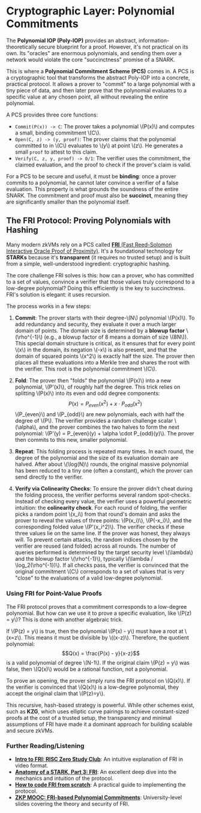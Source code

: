 # Cryptographic Layer: Polynomial Commitments

The **Polynomial IOP (Poly-IOP)** provides an abstract, information-theoretically secure blueprint for a proof. However, it's not practical on its own. Its "oracles" are enormous polynomials, and sending them over a network would violate the core "succinctness" promise of a SNARK.

This is where a **Polynomial Commitment Scheme (PCS)** comes in. A PCS is a cryptographic tool that transforms the abstract Poly-IOP into a concrete, practical protocol. It allows a prover to "commit" to a large polynomial with a tiny piece of data, and then later prove that the polynomial evaluates to a specific value at any chosen point, all without revealing the entire polynomial.

A PCS provides three core functions:

* `Commit(P(x)) -> C`: The prover takes a polynomial \\(P(x)\\) and computes a small, binding commitment \\(C\\).
* `Open(C, z) -> (y, proof)`: The prover claims that the polynomial committed to in \\(C\\) evaluates to \\(y\\) at point \\(z\\). He generates a small `proof` to attest to this claim.
* `Verify(C, z, y, proof) -> 0/1`: The verifier uses the commitment, the claimed evaluation, and the proof to check if the prover's claim is valid.

For a PCS to be secure and useful, it must be **binding**: once a prover commits to a polynomial, he cannot later convince a verifier of a false evaluation. This property is what grounds the soundness of the entire SNARK. The commitment and proof must also be **succinct**, meaning they are significantly smaller than the polynomial itself.


## The FRI Protocol: Proving Polynomials with Hashing

Many modern zkVMs rely on a PCS called [**FRI** (Fast Reed-Solomon Interactive Oracle Proof of Proximity)](https://drops.dagstuhl.de/storage/00lipics/lipics-vol107-icalp2018/LIPIcs.ICALP.2018.14/LIPIcs.ICALP.2018.14.pdf). It's a foundational technology for **STARKs** because it's **transparent** (it requires no trusted setup) and is built from a simple, well-understood ingredient: cryptographic hashing.

The core challenge FRI solves is this: how can a prover, who has committed to a set of values, convince a verifier that those values truly correspond to a low-degree polynomial? Doing this efficiently is the key to succinctness. FRI's solution is elegant: it uses recursion.

The process works in a few steps:

1.  **Commit**: The prover starts with their degree-\\(N\\) polynomial \\(P(x)\\). To add redundancy and security, they evaluate it over a much larger domain of points. The domain size is determined by a **blowup factor** \\(\rho^{-1}\\) (e.g., a blowup factor of 8 means a domain of size \\(8N\\)). This special domain structure is critical, as it ensures that for every point \\(x\\) in the domain, its negation \\(-x\\) is also present, and that the domain of squared points \\(x^2\\) is exactly half the size. The prover then places all these evaluations into a Merkle tree and shares the root with the verifier. This root is the polynomial commitment \\(C\\).

2.  **Fold**: The prover then "folds" the polynomial \\(P(x)\\) into a new polynomial, \\(P'(x)\\), of roughly half the degree. This trick relies on splitting \\(P(x)\\) into its even and odd degree components: $$P(x) = P_{even}(x^2) + x \cdot P_{odd}(x^2)$$ \\(P_{even}\\) and \\(P_{odd}\\) are new polynomials, each with half the degree of \\(P\\). The verifier provides a random challenge scalar \\(\alpha\\), and the prover combines the two halves to form the next polynomial: \\(P'(y) = P_{even}(y) + \alpha \cdot P_{odd}(y)\\). The prover then commits to this new, smaller polynomial.

3.  **Repeat**: This folding process is repeated many times. In each round, the degree of the polynomial and the size of its evaluation domain are halved. After about \\(\log(N)\\) rounds, the original massive polynomial has been reduced to a tiny one (often a constant), which the prover can send directly to the verifier.

4.  **Verify via Colinearity Checks**: To ensure the prover didn't cheat during the folding process, the verifier performs several random spot-checks. Instead of checking every value, the verifier uses a powerful geometric intuition: the **colinearity check**. For each round of folding, the verifier picks a random point \\(x_i\\) from that round's domain and asks the prover to reveal the values of three points: \\(P(x_i)\\), \\(P(-x_i)\\), and the corresponding folded value \\(P'(x_i^2)\\). The verifier checks if these three values lie on the same line. If the prover was honest, they always will. To prevent certain attacks, the random indices chosen by the verifier are reused (and folded) across all rounds. The number of queries performed is determined by the target security level \\(\lambda\\) and the blowup factor \\(\rho^{-1}\\), typically \\(\lambda / \log_2(\rho^{-1})\\). If all checks pass, the verifier is convinced that the original commitment \\(C\\) corresponds to a set of values that is very "close" to the evaluations of a valid low-degree polynomial.

### Using FRI for Point-Value Proofs

The FRI protocol proves that a commitment corresponds to a low-degree polynomial. But how can we use it to prove a specific evaluation, like \\(P(z) = y\\)? This is done with another algebraic trick.

If \\(P(z) = y\\) is true, then the polynomial \\(P(x) - y\\) must have a root at \\(x=z\\). This means it must be divisible by \\((x-z)\\). Therefore, the quotient polynomial:
$$Q(x) = \frac{P(x) - y}{x-z}$$
is a valid polynomial of degree \\(N-1\\). If the original claim \\(P(z) = y\\) was false, then \\(Q(x)\\) would be a rational function, not a polynomial.

To prove an opening, the prover simply runs the FRI protocol on \\(Q(x)\\). If the verifier is convinced that \\(Q(x)\\) is a low-degree polynomial, they accept the original claim that \\(P(z)=y\\).

This recursive, hash-based strategy is powerful. While other schemes exist, such as **KZG**, which uses elliptic curve pairings to achieve constant-sized proofs at the cost of a trusted setup, the transparency and minimal assumptions of FRI have made it a dominant approach for building scalable and secure zkVMs.

### Further Reading/Listening
* [**Intro to FRI: RISC Zero Study Club**](https://www.youtube.com/watch?v=j35yz22OVGE): An intuitive explanation of FRI in video format.
* [**Anatomy of a STARK, Part 3: FRI**](https://aszepieniec.github.io/stark-anatomy/fri.html): An excellent deep dive into the mechanics and intuition of the protocol.
* [**How to code FRI from scratch**](https://blog.lambdaclass.com/how-to-code-fri-from-scratch/): A practical guide to implementing the protocol.
* [**ZKP MOOC: FRI-based Polynomial Commitments**](https://rdi.berkeley.edu/zkp-course/assets/lecture8.pdf): University-level slides covering the theory and security of FRI.
